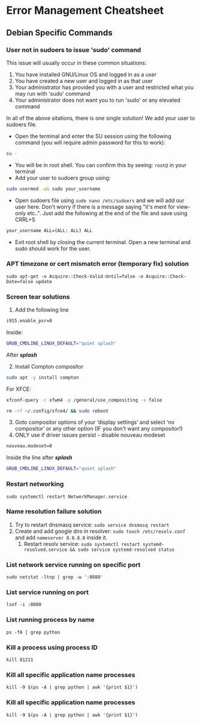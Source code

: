 # Error Management Cheatsheet

## Debian Specific Commands

### User not in sudoers to issue 'sudo' command

This issue will usually occur in these common situations:

1. You have installed GNU/Linux OS and logged in as a user
2. You have created a new user and logged in as that user
3. Your administrator has provided you with a user and restricted what you may run with 'sudo' command
4. Your administrator does not want you to run 'sudo' or any elevated command

In all of the above sitations, there is one single solution! We add your user to sudoers file.

- Open the terminal and enter the SU session using the following command (you will require admin password for this to work):

```bash
su -
```

- You will be in root shell. You can confirm this by seeing: `root@` in your terminal
- Add your user to sudoers group using:

```bash
sudo usermod -aG sudo your_username
```

- Open sudoers file using `sudo nano /etc/sudoers` and we will add our user here. Don't worry if there is a message saying "it's ment for view-only etc..". Just add the following at the end of the file and save using CRRL+S

```bash
your_username ALL=(ALL: ALL) ALL
```

- Exit root shell by closing the current terminal. Open a new terminal and sudo should work for the user.

### APT timezone or cert mismatch error (temporary fix) solution

```shell
sudo apt-get -o Acquire::Check-Valid-Until=false -o Acquire::Check-Date=false update
```

### Screen tear solutions

1. Add the following line

```bash
i915.enable_psr=0
```

Inside:

```bash
GRUB_CMDLINE_LINUX_DEFAULT="quiet splash"
```

After ***splash***

2. Install Compton compositor

```bash
sudo apt -y install compton
```

For XFCE:

```bash
xfconf-query -c xfwm4 -p /general/use_compositing -s false

rm -rf ~/.config/xfce4/ && sudo reboot
```

3. Goto compositor options of your ‘display settings’ and select ‘no compositor’ or any other option (IF you don't want any compositor!)
4. ONLY use if driver issues persist - disable nouveau modeset

```bash
nouveau.modeset=0
```

Inside the line after ***splash***

```bash
GRUB_CMDLINE_LINUX_DEFAULT="quiet splash"
```

### Restart networking

```shell
sudo systemctl restart NetworkManager.service
```

### Name resolution failure solution
1. Try to restart dnsmasq service:  ```sudo service dnsmasq restart```
2. Create and add google dns in resolver: ```sudo touch /etc/resolv.conf``` and add ```nameserver 8.8.8.8``` inside it.
	1. Restart resolv service: ```sudo systemctl restart systemd-resolved.service && sudo service systemd-resolved status```

### List network service running on specific port

```shell
sudo netstat -ltnp | grep -w ':8080'
```

### List service running on port

```shell
lsof -i :8080
```

### List running process by name

```shell
ps -fA | grep python
```

### Kill a process using process ID

```shell
kill 81211
```

### Kill all specific application name processes

```shell
kill -9 $(ps -A | grep python | awk '{print $1}')
```

### Kill all specific application name processes

```shell
kill -9 $(ps -A | grep python | awk '{print $1}')
```
